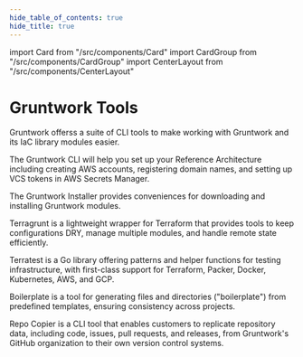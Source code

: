 ```yaml
---
hide_table_of_contents: true
hide_title: true
---
```


import Card from "/src/components/Card"
import CardGroup from "/src/components/CardGroup"
import CenterLayout from "/src/components/CenterLayout"

<CenterLayout>

# Gruntwork Tools

Gruntwork offerss a suite of CLI tools to make working with Gruntwork and its IaC library modules easier.

<CardGroup cols={2}>

<Card
  title="Gruntwork CLI"
  href="https://github.com/gruntwork-io/gruntwork">
The Gruntwork CLI will help you set up your Reference Architecture including creating AWS accounts, registering domain names, and setting up VCS tokens in AWS Secrets Manager.
</Card>

<Card
  title="Gruntwork Installer"
  href="https://github.com/gruntwork-io/gruntwork-installer">
The Gruntwork Installer provides conveniences for downloading and installing Gruntwork modules.
</Card>

<Card
  title="Terragrunt"
  href="https://terragrunt.gruntwork.io">
Terragrunt is a lightweight wrapper for Terraform that provides tools to keep configurations DRY, manage multiple modules, and handle remote state efficiently.
</Card>

<Card
  title="Terratest"
  href="https://terratest.gruntwork.io">
Terratest is a Go library offering patterns and helper functions for testing infrastructure, with first-class support for Terraform, Packer, Docker, Kubernetes, AWS, and GCP. 
</Card>

<Card
  title="Boilerplate"
  href="https://github.com/gruntwork-io/boilerplate"> 
Boilerplate is a tool for generating files and directories ("boilerplate") from predefined templates, ensuring consistency across projects.
</Card>
  
<Card
  title="Repo Copier"
  href="https://github.com/gruntwork-io/repo-copier"
  tag="enterprise"> 
Repo Copier is a CLI tool that enables customers to replicate repository data, including code, issues, pull requests, and releases, from Gruntwork's GitHub organization to their own version control systems.

</Card>

</CardGroup>

</CenterLayout>


<!-- ##DOCS-SOURCER-START
{
  "sourcePlugin": "local-copier",
  "hash": "9163aa4a6f27ddea984ff8f78e22e44b"
}
##DOCS-SOURCER-END -->
